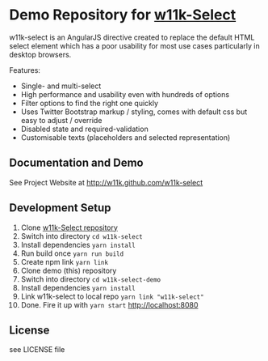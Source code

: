 # Demo Repository for [w11k-Select](https://github.com/w11k/w11k-select)

w11k-select is an AngularJS directive created to replace the default HTML select element which has a poor usability for most use cases particularly in desktop browsers.


Features:

* Single- and multi-select
* High performance and usability even with hundreds of options
* Filter options to find the right one quickly
* Uses Twitter Bootstrap markup / styling, comes with default css but easy to adjust / override
* Disabled state and required-validation
* Customisable texts (placeholders and selected representation)

## Documentation and Demo

See Project Website at http://w11k.github.com/w11k-select

## Development Setup

1. Clone [w11k-Select repository](https://github.com/w11k/w11k-select)
1. Switch into directory `cd w11k-select `
1. Install dependencies `yarn install`
1. Run build once `yarn run build` 
1. Create npm link `yarn link`
1. Clone demo (this) repository
1. Switch into directory `cd w11k-select-demo`
1. Install dependencies `yarn install`
1. Link w11k-select to local repo `yarn link "w11k-select"`
1. Done. Fire it up with `yarn start` [http://localhost:8080](http://localhost:8080)

## License

see LICENSE file
